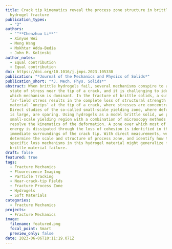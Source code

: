```yaml
---
title: Crack tip kinematics reveal the process zone structure in brittle
  hydrogel fracture
publication_types:
  - "2"
authors:
  - '"**Chenzhuo Li**"'
  - Xinyue Wei
  - Meng Wang
  - Mokhtar Adda-Bedia
  - John M. Kolinski
author_notes:
  - Equal contribution
  - Equal contribution
doi: https://doi.org/10.1016/j.jmps.2023.105330
publication: "*Journal of the Mechanics and Physics of Solids*"
publication_short: "*J. Mech. Phys. Solids*"
abstract: When brittle hydrogels fail, several mechanisms conspire to alter the
  state of stress near the tip of a crack, and it is challenging to identify
  which mechanism is dominant. In the fracture of brittle solids, a sufficient
  far-field stress results in the complete loss of structural strength as the
  material `unzips’ at the tip of a crack, where stresses are concentrated.
  Direct studies of the so-called small-scale yielding zone, where deformation
  is large, are sparing. Using hydrogels as a model brittle solid, we probe the
  small-scale yielding region with a combination of microscopy methods that
  resolve the kinematics of the deformation. A zone over which most of the
  energy is dissipated through the loss of cohesion is identified in the
  immediate surroundings of the crack tip. With direct measurements, we
  determine the scale and structure of process zone, and identify how the
  specific loss mechanisms in this hydrogel material might generalize for
  brittle material failure.
draft: false
featured: true
tags:
  - Fracture Mechanics
  - Fluorescence Imaging
  - Particle Tracking
  - Near-crack-tip Fields
  - Fracture Process Zone
  - Hydrogels
  - Soft Materials
categories:
  - Fracture Mechanics
projects:
  - Fracture Mechanics
image:
  filename: featured.png
  focal_point: Smart
  preview_only: false
date: 2023-06-06T10:11:19.071Z
---
```

